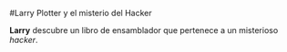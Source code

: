 #Larry  Plotter y el misterio del Hacker

**Larry** descubre un libro de ensamblador que pertenece a un misterioso
*hacker*.
